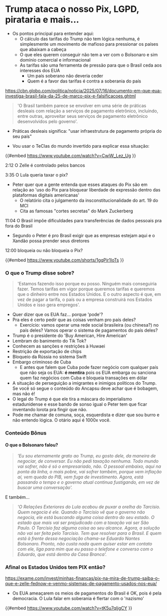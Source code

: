 # Trump ataca o nosso Pix, LGPD, pirataria e mais...

- Os pontos principal para entender aqui:
  - O cálculo das tarifas do Trump não tem lógica nenhuma, é simplesmente um movimento de mafioso para pressionar os países que abaixam a cabeça
  - O que eles querem conseguir não tem a ver com o Bolsonaro e sim domínio comercial e informacional
  - As tarifas são uma ferramenta de pressão para que o Brasil ceda aos interesses dos EUA
    - Um país soberano não deveria ceder
    - Quem é a favor das tarifas é contra a soberania do país

<https://cbn.globo.com/politica/noticia/2025/07/16/documento-em-que-eua-investiga-brasil-fala-da-25-de-marco-pix-e-falsificacoes.ghtml>

> 'O Brasil também parece se envolver em uma série de práticas desleais com relação a serviços de pagamento eletrônico, incluindo, entre outras, aproveitar seus serviços de pagamento eletrônico desenvolvidos pelo governo'.

- Práticas desleais significa: "usar infraestrutura de pagamento própria do seu país"

- Vou usar o TeClas do mundo invertido para explicar essa situação:

{{#embed https://www.youtube.com/watch?v=CwiW_Lez_Ug }}

2:12 O Zelle é controlado pelos bancos

3:35 O Lula queria taxar o pix?

- Peter quer que a gente entenda que esses ataques do Pix são em relação ao 'uso do Pix para bloquear liberdade de expressão dentro das plataformas digitais americanas'
  - O relatório cita o julgamento da insconstitucionalidade do art. 19 do MCI
  - Cita as famosas "cortes secretas" do Mark Zuckerberg

11:04 O Brasil impõe dificuldades para transferências de dados pessoais pra fora do Brasil

- Segundo o Peter é pro Brasil exigir que as empresas estejam aqui e o Xandão possa prender seus diretores

12:00 bloqueia ou não bloqueia o Pix?

{{#embed https://www.youtube.com/shorts/1gqPir1IoTs }}

### O que o Trump disse sobre?

> 'Estamos fazendo isso porque eu posso. Ninguém mais conseguiria fazer. Temos tarifas em vigor porque queremos tarifas e queremos que o dinheiro entre nos Estados Unidos. E o outro aspecto é que, em vez de pagar a tarifa, o país ou a empresa construirá nos Estados Unidos e isso gera empregos'.

- Quer dizer que os EUA faz... porque 'pode'?
- Pra eles é certo pedir que as coisas venham pro país deles?
  - Exercício: vamos operar uma rede social brasileira (ou chinesa?) no país deles? Vamos operar o sistema de pagamentos do país deles?
- Trump é o presidente do 'Buy American, Hire American'
- Lembram do banimento do Tik Tok?
- Conhecem as sanções e restrições à Huwaei
- Restrição de exportação de chips
- Bloqueio da Rússia no sistema Swift
- Embargo criminoso de Cuba
  - E antes que falem que Cuba pode fazer negócio com qualquer país que não seja os EUA: **é mentira** pois os EUA embarga ou sanciona quem faz negócios com Cuba e bloqueia transações em dólar
- A situação de perseguição a imigrantes e inimigos políticos do Trump. Se você só segue o conteúdo do Ancapsu deve achar que é bobagem, mas não é!
- O legal do Trump é que ele tira a máscara do imperialismo estadunidense e esse bando de sonso igual o Peter tem que ficar inventando lorota pra fingir que não.
- Pode me chamar de comuna, soça, esquerdista e dizer que sou burro e não entendo lógica. O otário aqui é 1000x você.

### Conteúdo Bônus

#### O que o Bolsonaro falou?

> *'Eu sou eternamente grato ao Trump, eu gosto dele, da maneira de negociar, de conversar. Eu não pedi taxação nenhuma. Todo mundo vai sofrer, não é só o empresariado, não. O pessoal embaixo, aqui na ponta da linha, o mais pobre, vai sofrer também, porque vem inflação aí, vem queda do PIB, vem fuga de investimento. Agora, está passando o tempo e o governo atual continua fustigando, em vez de buscar uma conversação'.*

E também...

> *'O Relações Exteriores do Lula acabou de puxar a orelha do Tarcísio. Quem negocia é ele. Quando o Tarcísio vê que o governo não negocia, ele está buscando alguma coisa dentro do seu estado. O estado que mais vai ser prejudicado com a taxação vai ser São Paulo. O Tarcísio faz alguma coisa ao seu alcance. Agora, a solução não vai ser feita pelo Tarcísio. Tem que resolver para o Brasil. E quem está à frente dessa negociação chama-se Eduardo Nantes Bolsonaro. Pronto, não custa nada quem quiser estar em contato com ele, liga para mim que eu passo o telefone e converso com o Eduardo, que está dentro da Casa Branca'.*

### Afinal os Estados Unidos tem PIX então?

<https://exame.com/invest/minhas-financas/pix-na-mira-de-trump-saiba-o-que-e-zelle-fednow-e-venmo-sistemas-de-pagamento-usados-nos-eua/>

- Os EUA ameaçarem os meios de pagamentos do Brasil é OK, pois é pela democracia. O Lula falar em soberania é flertar com o 'nazismo'

{{#embed https://www.youtube.com/watch?v=tK5u7qIjgCY }}
